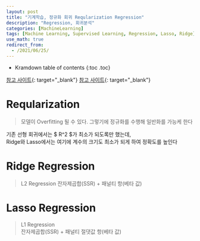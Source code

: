 ```yaml
---
layout: post
title: "기계학습, 정규화 회귀 Reqularization Regression"
description: "Regression, 회귀분석"
categories: [MachineLearning]
tags: [Machine Learning, Supervised Learning, Regression, Lasso, Ridge]
use_math: true
redirect_from:
  - /2021/06/25/
---
```


* Kramdown table of contents
{:toc .toc}

[참고 사이트](https://rk1993.tistory.com/entry/Ridge-regression%EC%99%80-Lasso-regression-%EC%89%BD%EA%B2%8C-%EC%9D%B4%ED%95%B4%ED%95%98%EA%B8%B0){: target="_blank"}
[참고 사이트](https://modern-manual.tistory.com/21){: target="_blank"}


# Reqularization
> 모델이 Overfitting 될 수 있다. 그렇기에 정규화를 수행해 일반화를 가능케 한다

기존 선형 회귀에서는 $ R^2 $가 최소가 되도록만 했는데,     
Ridge와 Lasso에서는 여기에 계수의 크기도 최소가 되게 하여 정확도를 높인다      


# Ridge Regression    
> L2 Regression
잔자제곱합(SSR) + 패널티 항(베타 값)    


# Lasso Regression    
> L1 Regression    
잔자제곱합(SSR) + 패널티 절댓값 항(베타 값)    


